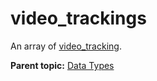 # video\_trackings

An array of [video\_tracking](r_video_tracking.md#).

**Parent topic:** [Data Types](../data_types/c_datatypes.md)

